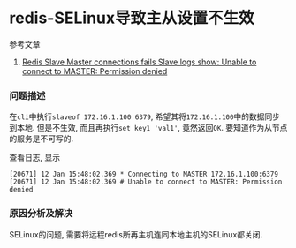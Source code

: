 # redis-SELinux导致主从设置不生效

参考文章

1. [Redis Slave Master connections fails Slave logs show: Unable to connect to MASTER: Permission denied](http://stackoverflow.com/questions/34906127/redis-slave-master-connections-fails-slave-logs-show-unable-to-connect-to-maste)

### 问题描述

在`cli`中执行`slaveof 172.16.1.100 6379`, 希望其将`172.16.1.100`中的数据同步到本地. 但是不生效, 而且再执行`set key1 'val1'`, 竟然返回`OK`. 要知道作为从节点的服务是不可写的.

查看日志, 显示

```
[20671] 12 Jan 15:48:02.369 * Connecting to MASTER 172.16.1.100:6379 [20671] 12 Jan 15:48:02.369 # Unable to connect to MASTER: Permission denied
```

### 原因分析及解决

SELinux的问题, 需要将远程redis所再主机连同本地主机的SELinux都关闭.
